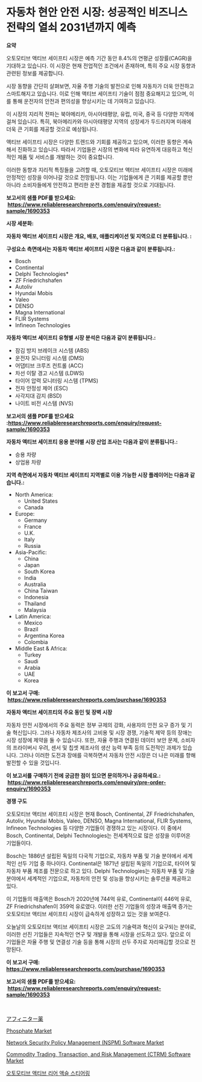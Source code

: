<p><h1>자동차 현안 안전 시장: 성공적인 비즈니스 전략의 열쇠 2031년까지 예측</h1></p><p><strong>요약</strong></p>
<p><p>오토모티브 액티브 세이프티 시장은 예측 기간 동안 8.4%의 연평균 성장률(CAGR)을 기대하고 있습니다. 이 시장은 현재 전업적인 조건에서 존재하며, 특히 주요 시장 동향과 관련된 정보를 제공합니다.</p><p>시장 동향을 간단히 살펴보면, 자율 주행 기술의 발전으로 인해 자동차가 더욱 안전하고 스마트해지고 있습니다. 이로 인해 액티브 세이프티 기술이 점점 중요해지고 있으며, 이를 통해 운전자의 안전과 편의성을 향상시키는 데 기여하고 있습니다.</p><p>이 시장의 지리적 전파는 북아메리카, 아시아태평양, 유럽, 미국, 중국 등 다양한 지역에 걸쳐 있습니다. 특히, 북아메리카와 아시아태평양 지역의 성장세가 두드러지며 미래에 더욱 큰 기회를 제공할 것으로 예상됩니다.</p><p>액티브 세이프티 시장은 다양한 트렌드와 기회를 제공하고 있으며, 이러한 동향은 계속해서 진화하고 있습니다. 따라서 기업들은 시장의 변화에 따라 유연하게 대응하고 혁신적인 제품 및 서비스를 개발하는 것이 중요합니다.</p><p>이러한 동향과 지리적 특징들을 고려할 때, 오토모티브 액티브 세이프티 시장은 미래에 안정적인 성장을 이어나갈 것으로 전망됩니다. 이는 기업들에게 큰 기회를 제공할 뿐만 아니라 소비자들에게 안전하고 편리한 운전 경험을 제공할 것으로 기대됩니다.</p></p>
<p><strong>보고서의 샘플 PDF를 받으세요: &nbsp;<a href="https://www.reliableresearchreports.com/enquiry/request-sample/1690353">https://www.reliableresearchreports.com/enquiry/request-sample/1690353</a></strong></p>
<p><strong>시장 세분화:</strong></p>
<p><strong> 자동차 액티브 세이프티 시장은 개요, 배포, 애플리케이션 및 지역으로 더 분류됩니다. :</strong></p>
<p><strong>구성요소 측면에서는 자동차 액티브 세이프티 시장은 다음과 같이 분류됩니다.:</strong></p>
<p><ul><li>Bosch</li><li>Continental</li><li>Delphi Technologies*</li><li>ZF Friedrichshafen</li><li>Autoliv</li><li>Hyundai Mobis</li><li>Valeo</li><li>DENSO</li><li>Magna International</li><li>FLIR Systems</li><li>Infineon Technologies</li></ul></p>
<p><strong> 자동차 액티브 세이프티 유형별 시장 분석은 다음과 같이 분류됩니다.:</strong></p>
<p><ul><li>잠김 방지 브레이크 시스템 (ABS)</li><li>운전자 모니터링 시스템 (DMS)</li><li>어댑티브 크루즈 컨트롤 (ACC)</li><li>차선 이탈 경고 시스템 (LDWS)</li><li>타이어 압력 모니터링 시스템 (TPMS)</li><li>전자 안정성 제어 (ESC)</li><li>사각지대 감지 (BSD)</li><li>나이트 비전 시스템 (NVS)</li></ul></p>
<p><strong>보고서의 샘플 PDF를 받으세요 :<a href="https://www.reliableresearchreports.com/enquiry/request-sample/1690353">https://www.reliableresearchreports.com/enquiry/request-sample/1690353</a></strong></p>
<p><strong> 자동차 액티브 세이프티 응용 분야별 시장 산업 조사는 다음과 같이 분류됩니다.:</strong></p>
<p><ul><li>승용 차량</li><li>상업용 차량</li></ul></p>
<p><strong>지역 측면에서 자동차 액티브 세이프티 지역별로 이용 가능한 시장 플레이어는 다음과 같습니다.:</strong></p>
<p><ul>
    <li>
        North America:
        <ul>
            <li>United States</li>
            <li>Canada</li>
        </ul>
    </li>
    <li>
        Europe:
        <ul>
            <li>Germany</li>
            <li>France</li>
            <li>U.K.</li>
            <li>Italy</li>
            <li>Russia</li>
        </ul>
    </li>
    <li>
        Asia-Pacific:
        <ul>
            <li>China</li>
            <li>Japan</li>
            <li>South Korea</li>
            <li>India</li>
            <li>Australia</li>
            <li>China Taiwan</li>
            <li>Indonesia</li>
            <li>Thailand</li>
            <li>Malaysia</li>
        </ul>
    </li>
    <li>
        Latin America:
        <ul>
            <li>Mexico</li>
            <li>Brazil</li>
            <li>Argentina Korea</li>
            <li>Colombia</li>
        </ul>
    </li>
    <li>
        Middle East & Africa:
        <ul>
            <li>Turkey</li>
            <li>Saudi</li>
            <li>Arabia</li>
            <li>UAE</li>
            <li>Korea</li>
        </ul>
    </li>
    </ul></p>
<p><strong>이 보고서 구매: &nbsp;<a href="https://www.reliableresearchreports.com/purchase/1690353">https://www.reliableresearchreports.com/purchase/1690353</a></strong></p>
<p><strong>자동차 액티브 세이프티의 주요 동인 및 장벽 시장</strong></p>
<p><p>자동차 안전 시장에서의 주요 동력은 정부 규제의 강화, 사용자의 안전 요구 증가 및 기술 혁신입니다. 그러나 자동차 제조사의 고비용 및 시장 경쟁, 기술적 제약 등의 장애는 시장 성장에 제약을 둘 수 있습니다. 또한, 자율 주행과 연결된 데이터 보안 문제, 소비자의 프라이버시 우려, 센서 및 칩셋 제조사의 생산 능력 부족 등의 도전적인 과제가 있습니다. 그러나 이러한 도전과 장애를 극복하면서 자동차 안전 시장은 더 나은 미래를 향해 발전할 수 있을 것입니다.</p></p>
<p><strong>이 보고서를 구매하기 전에 궁금한 점이 있으면 문의하거나 공유하세요.: &nbsp;<a href="https://www.reliableresearchreports.com/enquiry/pre-order-enquiry/1690353">https://www.reliableresearchreports.com/enquiry/pre-order-enquiry/1690353</a></strong></p>
<p><strong>경쟁 구도</strong></p>
<p><p>오토모티브 액티브 세이프티 시장은 현재 Bosch, Continental, ZF Friedrichshafen, Autoliv, Hyundai Mobis, Valeo, DENSO, Magna International, FLIR Systems, Infineon Technologies 등 다양한 기업들이 경쟁하고 있는 시장이다. 이 중에서 Bosch, Continental, Delphi Technologies는 전세계적으로 많은 성장을 이루어온 기업들이다.</p><p>Bosch는 1886년 설립된 독일의 다국적 기업으로, 자동차 부품 및 기술 분야에서 세계적인 선두 기업 중 하나이다. Continental은 1871년 설립된 독일의 기업으로, 타이어 및 자동차 부품 제조를 전문으로 하고 있다. Delphi Technologies는 자동차 부품 및 기술 분야에서 세계적인 기업으로, 자동차의 안전 및 성능을 향상시키는 솔루션을 제공하고 있다.</p><p>이 기업들의 매출액은 Bosch가 2020년에 744억 유로, Continental이 446억 유로, ZF Friedrichshafen이 359억 유로였다. 이러한 선진 기업들의 성장과 매출액 증가는 오토모티브 액티브 세이프티 시장이 급속하게 성장하고 있는 것을 보여준다.</p><p>오늘날의 오토모티브 액티브 세이프티 시장은 고도의 기술력과 혁신이 요구되는 분야로, 이러한 선진 기업들은 지속적인 연구 및 개발을 통해 시장을 선도하고 있다. 앞으로 이 기업들은 자율 주행 및 연결성 기술 등을 통해 시장의 선두 주자로 자리매김할 것으로 전망된다.</p></p>
<p><strong>이 보고서 구매: &nbsp; <a href="https://www.reliableresearchreports.com/purchase/1690353">https://www.reliableresearchreports.com/purchase/1690353</a></strong></p>
<p><strong>보고서의 샘플 PDF를 받으세요: &nbsp;<a href="https://www.reliableresearchreports.com/enquiry/request-sample/1690353">https://www.reliableresearchreports.com/enquiry/request-sample/1690353</a></strong><strong></strong></p>
<p>&nbsp;</p>
<p><p><a href="https://github.com/cbigkbh02719/Market-Research-Report-List-1/blob/main/5797147193301.md">アフィニター薬</a></p><p><a href="https://github.com/CliffMedina6/Market-Research-Report-List-3/blob/main/phosphate-market.md">Phosphate Market</a></p><p><a href="https://issuu.com/reportprime-2/docs/network-security-policy-management-nspm-software-m">Network Security Policy Management (NSPM) Software Market</a></p><p><a href="https://issuu.com/reportprime-2/docs/commodity-trading-transaction-and-risk-management-">Commodity Trading, Transaction, and Risk Management (CTRM) Software Market</a></p><p><a href="https://github.com/vsr06p4p49/Market-Research-Report-List-1/blob/main/7504581193085.md">오토모티브 액티브 리어 액슬 스티어링</a></p></p>